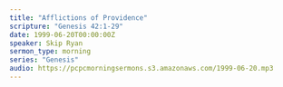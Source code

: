 ```yaml
---
title: "Afflictions of Providence"
scripture: "Genesis 42:1-29"
date: 1999-06-20T00:00:00Z
speaker: Skip Ryan
sermon_type: morning
series: "Genesis"
audio: https://pcpcmorningsermons.s3.amazonaws.com/1999-06-20.mp3 
---
```



